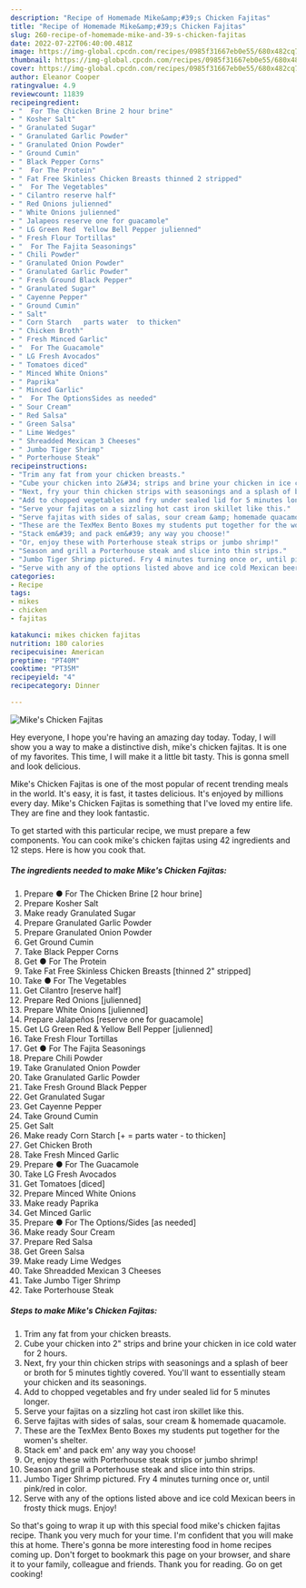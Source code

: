 ```yaml
---
description: "Recipe of Homemade Mike&amp;#39;s Chicken Fajitas"
title: "Recipe of Homemade Mike&amp;#39;s Chicken Fajitas"
slug: 260-recipe-of-homemade-mike-and-39-s-chicken-fajitas
date: 2022-07-22T06:40:00.481Z
image: https://img-global.cpcdn.com/recipes/0985f31667eb0e55/680x482cq70/mikes-chicken-fajitas-recipe-main-photo.jpg
thumbnail: https://img-global.cpcdn.com/recipes/0985f31667eb0e55/680x482cq70/mikes-chicken-fajitas-recipe-main-photo.jpg
cover: https://img-global.cpcdn.com/recipes/0985f31667eb0e55/680x482cq70/mikes-chicken-fajitas-recipe-main-photo.jpg
author: Eleanor Cooper
ratingvalue: 4.9
reviewcount: 11839
recipeingredient:
- "  For The Chicken Brine 2 hour brine"
- " Kosher Salt"
- " Granulated Sugar"
- " Granulated Garlic Powder"
- " Granulated Onion Powder"
- " Ground Cumin"
- " Black Pepper Corns"
- "  For The Protein"
- " Fat Free Skinless Chicken Breasts thinned 2 stripped"
- "  For The Vegetables"
- " Cilantro reserve half"
- " Red Onions julienned"
- " White Onions julienned"
- " Jalapeos reserve one for guacamole"
- " LG Green Red  Yellow Bell Pepper julienned"
- " Fresh Flour Tortillas"
- "  For The Fajita Seasonings"
- " Chili Powder"
- " Granulated Onion Powder"
- " Granulated Garlic Powder"
- " Fresh Ground Black Pepper"
- " Granulated Sugar"
- " Cayenne Pepper"
- " Ground Cumin"
- " Salt"
- " Corn Starch   parts water  to thicken"
- " Chicken Broth"
- " Fresh Minced Garlic"
- "  For The Guacamole"
- " LG Fresh Avocados"
- " Tomatoes diced"
- " Minced White Onions"
- " Paprika"
- " Minced Garlic"
- "  For The OptionsSides as needed"
- " Sour Cream"
- " Red Salsa"
- " Green Salsa"
- " Lime Wedges"
- " Shreadded Mexican 3 Cheeses"
- " Jumbo Tiger Shrimp"
- " Porterhouse Steak"
recipeinstructions:
- "Trim any fat from your chicken breasts."
- "Cube your chicken into 2&#34; strips and brine your chicken in ice cold water for 2 hours."
- "Next, fry your thin chicken strips with seasonings and a splash of beer or broth for 5 minutes tightly covered. You&#39;ll want to essentially steam your chicken and its seasonings."
- "Add to chopped vegetables and fry under sealed lid for 5 minutes longer."
- "Serve your fajitas on a sizzling hot cast iron skillet like this."
- "Serve fajitas with sides of salas, sour cream &amp; homemade quacamole."
- "These are the TexMex Bento Boxes my students put together for the women&#39;s shelter."
- "Stack em&#39; and pack em&#39; any way you choose!"
- "Or, enjoy these with Porterhouse steak strips or jumbo shrimp!"
- "Season and grill a Porterhouse steak and slice into thin strips."
- "Jumbo Tiger Shrimp pictured. Fry 4 minutes turning once or, until pink/red in color."
- "Serve with any of the options listed above and ice cold Mexican beers in frosty thick mugs. Enjoy!"
categories:
- Recipe
tags:
- mikes
- chicken
- fajitas

katakunci: mikes chicken fajitas 
nutrition: 180 calories
recipecuisine: American
preptime: "PT40M"
cooktime: "PT35M"
recipeyield: "4"
recipecategory: Dinner

---
```



![Mike&#39;s Chicken Fajitas](https://img-global.cpcdn.com/recipes/0985f31667eb0e55/680x482cq70/mikes-chicken-fajitas-recipe-main-photo.jpg)

Hey everyone, I hope you're having an amazing day today. Today, I will show you a way to make a distinctive dish, mike&#39;s chicken fajitas. It is one of my favorites. This time, I will make it a little bit tasty. This is gonna smell and look delicious.



Mike&#39;s Chicken Fajitas is one of the most popular of recent trending meals in the world. It's easy, it is fast, it tastes delicious. It's enjoyed by millions every day. Mike&#39;s Chicken Fajitas is something that I've loved my entire life. They are fine and they look fantastic.


To get started with this particular recipe, we must prepare a few components. You can cook mike&#39;s chicken fajitas using 42 ingredients and 12 steps. Here is how you cook that.

<!--inarticleads1-->

##### The ingredients needed to make Mike&#39;s Chicken Fajitas:

1. Prepare  ● For The Chicken Brine [2 hour brine]
1. Prepare  Kosher Salt
1. Make ready  Granulated Sugar
1. Prepare  Granulated Garlic Powder
1. Prepare  Granulated Onion Powder
1. Get  Ground Cumin
1. Take  Black Pepper Corns
1. Get  ● For The Protein
1. Take  Fat Free Skinless Chicken Breasts [thinned 2&#34; stripped]
1. Take  ● For The Vegetables
1. Get  Cilantro [reserve half]
1. Prepare  Red Onions [julienned]
1. Prepare  White Onions [julienned]
1. Prepare  Jalapeños [reserve one for guacamole]
1. Get  LG Green Red &amp; Yellow Bell Pepper [julienned]
1. Take  Fresh Flour Tortillas
1. Get  ● For The Fajita Seasonings
1. Prepare  Chili Powder
1. Take  Granulated Onion Powder
1. Take  Granulated Garlic Powder
1. Take  Fresh Ground Black Pepper
1. Get  Granulated Sugar
1. Get  Cayenne Pepper
1. Take  Ground Cumin
1. Get  Salt
1. Make ready  Corn Starch [+ = parts water - to thicken]
1. Get  Chicken Broth
1. Take  Fresh Minced Garlic
1. Prepare  ● For The Guacamole
1. Take  LG Fresh Avocados
1. Get  Tomatoes [diced]
1. Prepare  Minced White Onions
1. Make ready  Paprika
1. Get  Minced Garlic
1. Prepare  ● For The Options/Sides [as needed]
1. Make ready  Sour Cream
1. Prepare  Red Salsa
1. Get  Green Salsa
1. Make ready  Lime Wedges
1. Take  Shreadded Mexican 3 Cheeses
1. Take  Jumbo Tiger Shrimp
1. Take  Porterhouse Steak




<!--inarticleads2-->

##### Steps to make Mike&#39;s Chicken Fajitas:

1. Trim any fat from your chicken breasts.
1. Cube your chicken into 2&#34; strips and brine your chicken in ice cold water for 2 hours.
1. Next, fry your thin chicken strips with seasonings and a splash of beer or broth for 5 minutes tightly covered. You&#39;ll want to essentially steam your chicken and its seasonings.
1. Add to chopped vegetables and fry under sealed lid for 5 minutes longer.
1. Serve your fajitas on a sizzling hot cast iron skillet like this.
1. Serve fajitas with sides of salas, sour cream &amp; homemade quacamole.
1. These are the TexMex Bento Boxes my students put together for the women&#39;s shelter.
1. Stack em&#39; and pack em&#39; any way you choose!
1. Or, enjoy these with Porterhouse steak strips or jumbo shrimp!
1. Season and grill a Porterhouse steak and slice into thin strips.
1. Jumbo Tiger Shrimp pictured. Fry 4 minutes turning once or, until pink/red in color.
1. Serve with any of the options listed above and ice cold Mexican beers in frosty thick mugs. Enjoy!




So that's going to wrap it up with this special food mike&#39;s chicken fajitas recipe. Thank you very much for your time. I'm confident that you will make this at home. There's gonna be more interesting food in home recipes coming up. Don't forget to bookmark this page on your browser, and share it to your family, colleague and friends. Thank you for reading. Go on get cooking!
